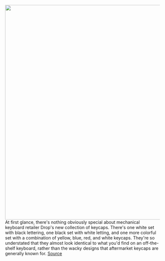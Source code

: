 <img src='https://cdn.vox-cdn.com/thumbor/bdlYAA_rQghudong9JoXRbhD7vo=/0x0:2500x1667/1200x675/filters:focal(1483x608:1883x1008)/cdn.vox-cdn.com/uploads/chorus_image/image/70795181/8895_copy_pdp.0.jpg' width='700px' /><br/>
At first glance, there's nothing obviously special about mechanical keyboard retailer Drop's new collection of keycaps. There's one white set with black lettering, one black set with white letting, and one more colorful set with a combination of yellow, blue, red, and white keycaps. They're so understated that they almost look identical to what you'd find on an off-the-shelf keyboard, rather than the wacky designs that aftermarket keycaps are generally known for.
<a href='https://www.theverge.com/2022/4/26/23042494/drop-dcx-profile-mechanical-keyboard-keycaps-abs-double-shot'> Source <a/>